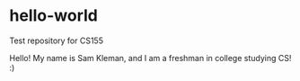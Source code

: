 # hello-world
Test repository for CS155

Hello! My name is Sam Kleman, and I am a freshman in college studying CS! :)
